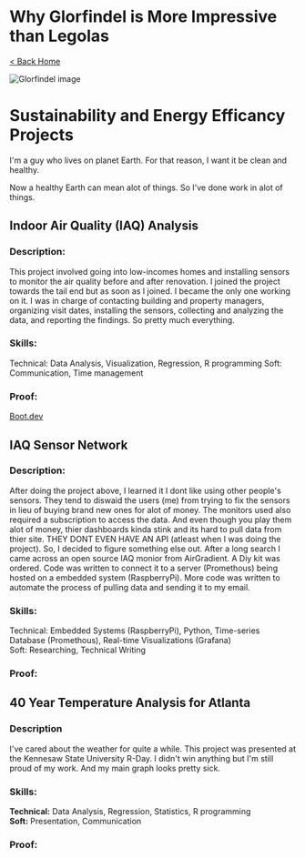 # Why Glorfindel is More Impressive than Legolas

[< Back Home](/)

![Glorfindel image](/images/glorfindel.png)
# Sustainability and Energy Efficancy Projects

I'm a guy who lives on planet Earth. For that reason, I want it be clean and healthy. 

Now a healthy Earth can mean alot of things. So I've done work in alot of things.

## Indoor Air Quality (IAQ) Analysis
### Description: 
This project involved going into low-incomes homes and installing sensors to monitor the air quality before and after renovation. I joined the project towards the tail end but as soon as I joined. I became the only one working on it. I was in charge of contacting building and property managers, organizing visit dates, installing the sensors, collecting and analyzing the data, and reporting the findings. So pretty much everything.
### Skills:
Technical: Data Analysis, Visualization, Regression, R programming
Soft: Communication, Time management
### Proof:
[Boot.dev](https://www.github.com/zdelk/sfKresge)
## IAQ Sensor Network
### Description:
After doing the project above, I learned it I dont like using other people's sensors. They tend to diswaid the users (me) from trying to fix the sensors in lieu of buying brand new ones for alot of money. The monitors used also required a subscription to access the data. And even though you play them alot of money, thier dashboards kinda stink and its hard to pull data from thier site. THEY DONT EVEN HAVE AN API (atleast when I was doing the project). So, I decided to figure something else out. After a long search I came across an open source IAQ monior from AirGradient. A Diy kit was ordered. Code was written to connect it to a server (Promethous) being hosted on a embedded system (RaspberryPi). More code was written to automate the process of pulling data and sending it to my email. 
### Skills:
Technical: Embedded Systems (RaspberryPi), Python, Time-series Database (Promethous), Real-time Visualizations (Grafana)  
Soft: Researching, Technical Writing
### Proof:


## 40 Year Temperature Analysis for Atlanta
### Description
I've cared about the weather for quite a while. This project was presented at the Kennesaw State University R-Day. I didn't win anything but I'm still proud of my work. And my main graph looks pretty sick.
### Skills:
**Technical:** Data Analysis, Regression, Statistics, R programming  
**Soft:** Presentation, Communication
### Proof:
